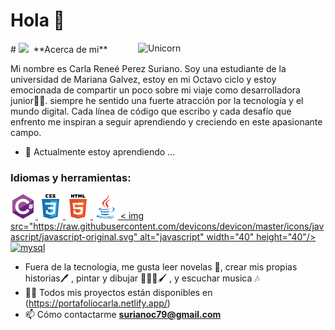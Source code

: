 # Hola 👋

<img align="right" width=300px alt="Unicorn" src="https://c.tenor.com/GN73MKBawZYAAAAi/busy-cute.gif" />
# <img src="https://media.giphy.com/media/ObNTw8Uzwy6KQ/giphy.gif" width="30px">&nbsp; **Acerca de mi**


Mi nombre es Carla Reneé Perez Suriano.
Soy una estudiante de la universidad de Mariana Galvez, estoy en mi Octavo ciclo y estoy emocionada de compartir un poco sobre mi viaje como desarrolladora junior👩‍💻. siempre he sentido una fuerte atracción por la tecnología y el mundo digital. Cada línea de código que escribo y cada desafío que enfrento me inspiran a seguir aprendiendo y creciendo en este apasionante campo.

- 🌱 Actualmente estoy aprendiendo ...
<h3 align="left">Idiomas y herramientas:</h3>
<p align="left"> <a href="https://www.w3schools .com/cs/" target="_blank" rel="noreferrer"> <img src="https://raw.githubusercontent.com/devicons/devicon/master/icons/csharp/csharp-original.svg" alt= "csharp" width="40" height="40"/> </a> <a href="https://www.w3schools.com/css/" target="_blank" rel="noreferrer"> <img src="https://raw.githubusercontent.com/devicons/devicon/master/icons/css3/css3-original-wordmark.svg" alt="css3" width="40" height="40"/> </ a> <a href="https://www.w3.org/html/" target="_blank" rel="noreferrer"> <img src="https://raw.githubusercontent.com/devicons/devicon/ master/icons/html5/html5-original-wordmark.svg" alt="html5" width="40" height="40"/> </a> <a href="https://www.java.com" target="_blank" rel="noreferrer"> <img src="https://raw.githubusercontent.com/devicons/devicon/master/icons/java/java-original.svg" alt="java" width=" 40" altura="40"/> </a> <a href="https://developer.mozilla.org/en-US/docs/Web/JavaScript" target="_blank" rel="noreferrer"> < img src="https://raw.githubusercontent.com/devicons/devicon/master/icons/javascript/javascript-original.svg" alt="javascript" width="40" height="40"/> </a > <a href="https://www.mysql.com/" target="_blank" rel="noreferrer"> <img src="https://raw.githubusercontent.com/devicons/devicon/master/icons /mysql/mysql-original-wordmark.svg" alt="mysql" width="40" height="40"/> </a> </p>

- Fuera de la tecnologia, me gusta leer novelas 📖, crear mis propias historias🖊️ , pintar y dibujar 👩‍🎨🎨🖌️ , y escuchar musica 🎶
- 👨‍💻 Todos mis proyectos están disponibles en (https://portafoliocarla.netlify.app/)
- 📫 Cómo contactarme **surianoc79@gmail.com**
